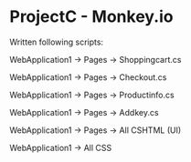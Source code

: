 # ProjectC - Monkey.io

Written following scripts:

WebApplication1 -> Pages -> Shoppingcart.cs

WebApplication1 -> Pages -> Checkout.cs

WebApplication1 -> Pages -> Productinfo.cs

WebApplication1 -> Pages -> Addkey.cs

WebApplication1 -> Pages -> All CSHTML (UI)

WebApplication1 -> All CSS
